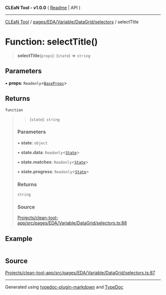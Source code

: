 **CLEaN Tool - v1.0.0** ( [Readme](../../../../../../README.md) \| API )

***

[CLEaN Tool](../../../../../../modules.md) / [pages/EDA/Variable/DataGrid/selectors](../README.md) / selectTitle

# Function: selectTitle()

> **selectTitle**(`props`): (`state`) => `string`

## Parameters

▪ **props**: `Readonly`\<[`BaseProps`](../interfaces/BaseProps.md)\>

## Returns

`function`

> > (`state`): `string`
>
> ### Parameters
>
> ▪ **state**: `object`
>
> ▪ **state.data**: `Readonly`\<[`State`](../../../../../../features/sheet/reducers/interfaces/State.md)\>
>
> ▪ **state.matches**: `Readonly`\<[`State`](../../../../../../selectors/progress/paths/private/interfaces/State.md)\>
>
> ▪ **state.progress**: `Readonly`\<[`State`](../../../../../../selectors/progress/paths/private/interfaces/State.md)\>
>
> ### Returns
>
> `string`
>
> ### Source
>
> [Projects/clean-tool-app/src/pages/EDA/Variable/DataGrid/selectors.ts:88](https://github.com/yuckyh/clean-tool-app/)
>

## Example

```ts

```

## Source

[Projects/clean-tool-app/src/pages/EDA/Variable/DataGrid/selectors.ts:87](https://github.com/yuckyh/clean-tool-app/)

***

Generated using [typedoc-plugin-markdown](https://www.npmjs.com/package/typedoc-plugin-markdown) and [TypeDoc](https://typedoc.org/)
